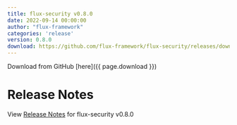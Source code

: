 ```yaml
---
title: flux-security v0.8.0
date: 2022-09-14 00:00:00
author: "flux-framework"
categories: 'release'
version: 0.8.0
download: https://github.com/flux-framework/flux-security/releases/download/v0.8.0/flux-security-0.8.0.tar.gz
---
```


Download from GitHub [here]({{ page.download }})

# Release Notes

View [Release Notes](https://github.com/flux-framework/flux-security/blob/refs/tags/v0.8.0/NEWS.md) for flux-security v0.8.0